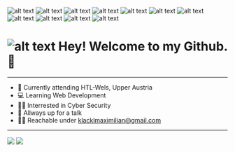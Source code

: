 ![alt text](https://img.shields.io/badge/Code-Java-informational?style=flat&logo=Java&logoColor=white&color=498FB4 "Java")
![alt text](https://img.shields.io/badge/Code-Javascript-informational?style=flat&logo=Javascript&logoColor=white&color=498FB4 "Javascript")
![alt text](https://img.shields.io/badge/Editor-Intellij%20IDEA-informational?style=flat&logo=intellij%20IDEA&logoColor=white&color=498FB4 "Intellij")
![alt text](https://img.shields.io/badge/Editor-Visual%20Studio%20Code-informational?style=flat&logo=Visual%20Studio%20Code&logoColor=white&color=498FB4 "VSCode")
![alt text](https://img.shields.io/badge/Shell-Bash-informational?style=flat&logo=Gnu-Bash&logoColor=white&color=498FB4 "Bash")
![alt text](https://img.shields.io/badge/Tools-Docker-informational?style=flat&logo=Docker&logoColor=white&color=498FB4 "Docker")
![alt text](https://img.shields.io/badge/Database-PostgreSQL-informational?style=flat&logo=PostgreSQL&logoColor=white&color=498FB4 "PostgreSQL")
![alt text](https://img.shields.io/badge/Packet%20Manager-npm-informational?style=flat&logo=&logoColor=white&color=498FB4 "NPM")
![alt text](https://img.shields.io/badge/Packet%20Manager-Maven-informational?style=flat&logo=&logoColor=white&color=498FB4 "Maven")
![alt text](https://img.shields.io/badge/JS%20Framework-Angular-informational?style=flat&logo=Angular&logoColor=white&color=498FB4 "Angular")
![alt text](https://img.shields.io/badge/Java%20Framework-Spring-informational?style=flat&logo=Spring&logoColor=white&color=498FB4 "Spring")

# ![alt text](https://camo.githubusercontent.com/8f5fe17ed43a90b6839100513092faae48a7edf1793a18b083dc59af880c0aac/68747470733a2f2f63646e2e6265747465727474762e6e65742f656d6f74652f3561383537303564303135666136323162336166346233352f3278 "Pepe") Hey! Welcome to my Github. 👋

---

- 📝 Currently attending HTL-Wels, Upper Austria
- 💻 Learning Web Development
- 👨‍💻 Interrested in Cyber Security
- 🎤 Allways up for a talk
- 👨‍🦯  Reachable under klacklmaximilian@gmail.com

---
<img align="center" src="https://github-readme-stats.vercel.app/api?username=MaximilianKlackl&show_icons=true"/>
<img align="center" src="https://github-readme-stats.vercel.app/api/top-langs/?username=MaximilianKlackl"/>


